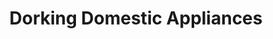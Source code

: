---
title: "Dorking Domestic Appliances"
url: /dorking/dorking-domestic-appliances/
shop: Haushaltsgeräte
---